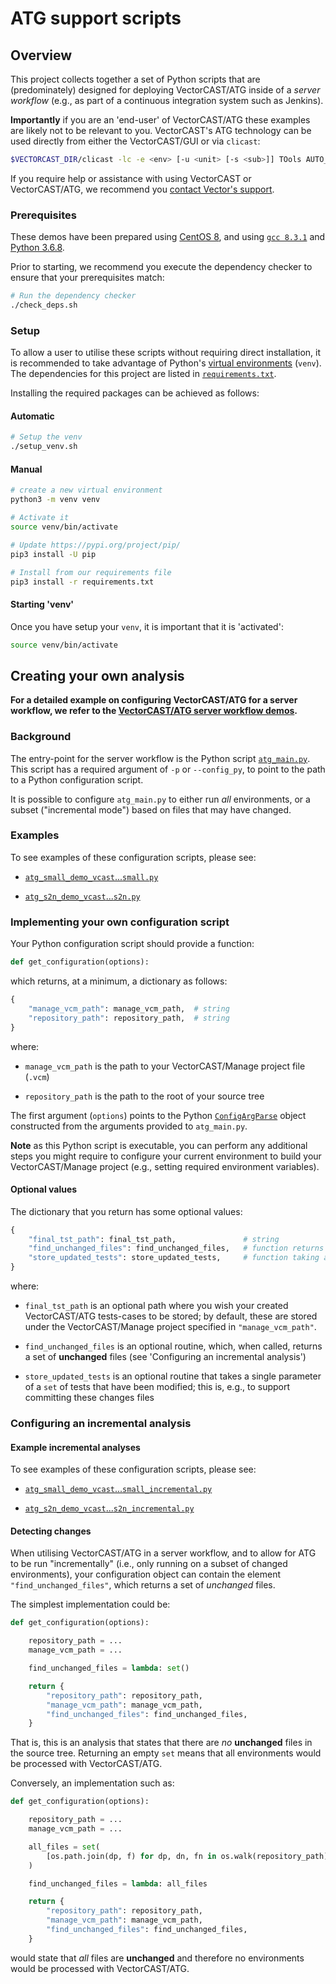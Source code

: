 # ATG support scripts

## Overview

This project collects together a set of Python scripts that are (predominately) designed for deploying VectorCAST/ATG inside of a _server workflow_ (e.g., as part of a continuous integration system such as Jenkins).

**Importantly** if you are an 'end-user' of VectorCAST/ATG these examples are likely not to be relevant to you. VectorCAST's ATG technology can be used directly from either the VectorCAST/GUI or via `clicast`:

```bash
$VECTORCAST_DIR/clicast -lc -e <env> [-u <unit> [-s <sub>]] TOols AUTO_Atg_test_generation <outputfile>
```

If you require help or assistance with using VectorCAST or VectorCAST/ATG, we recommend you [contact Vector's support](mailto:support@vector.com).

### Prerequisites

These demos have been prepared using [CentOS 8](https://www.centos.org/download/), and using [`gcc 8.3.1`](https://gcc.gnu.org/gcc-8/) and [Python 3.6.8](https://www.python.org/downloads/release/python-368/).

Prior to starting, we recommend you execute the dependency checker to ensure that your prerequisites match:

```bash
# Run the dependency checker
./check_deps.sh
```

### Setup

To allow a user to utilise these scripts without requiring direct installation, it is recommended to take advantage of Python's [virtual environments](https://docs.python.org/3/tutorial/venv.html) (`venv`). The dependencies for this project are listed in [`requirements.txt`](requirements.txt).

Installing the required packages can be achieved as follows:

#### Automatic

```bash
# Setup the venv
./setup_venv.sh
```

#### Manual

```bash
# create a new virtual environment
python3 -m venv venv

# Activate it
source venv/bin/activate

# Update https://pypi.org/project/pip/
pip3 install -U pip

# Install from our requirements file
pip3 install -r requirements.txt
```

#### Starting 'venv'

Once you have setup your `venv`, it is important that it is 'activated':

```bash
source venv/bin/activate
```

## Creating your own analysis

**For a detailed example on configuring VectorCAST/ATG for a server workflow, we refer to the [VectorCAST/ATG server workflow demos](https://github.com/VectorSoftwareRI/atg_demo).**

### Background

The entry-point for the server workflow is the Python script [`atg_main.py`](atg_main.py). This script has a required argument of `-p` or `--config_py`, to point to the path to a Python configuration script.

It is possible to configure `atg_main.py` to either run *all* environments, or a subset ("incremental mode") based on files that may have changed.

### Examples

To see examples of these configuration scripts, please see:

* [`atg_small_demo_vcast`...`small.py`](https://github.com/VectorSoftwareRI/atg_small_demo_vcast/blob/master/atg_configuration/small.py)

* [`atg_s2n_demo_vcast`...`s2n.py`](https://github.com/VectorSoftwareRI/atg_s2n_demo_vcast/blob/master/atg_configuration/s2n.py)

### Implementing your own configuration script

Your Python configuration script should provide a function:

```python
def get_configuration(options):
```

which returns, at a minimum, a dictionary as follows:

```python
{
    "manage_vcm_path": manage_vcm_path,  # string
    "repository_path": repository_path,  # string
}
```

where:

* `manage_vcm_path` is the path to your VectorCAST/Manage project file (`.vcm`)

* `repository_path` is the path to the root of your source tree

The first argument (`options`) points to the Python [`ConfigArgParse`](https://pypi.org/project/ConfigArgParse) object constructed from the arguments provided to `atg_main.py`.

**Note** as this Python script is executable, you can perform any additional steps you might require to configure your current environment to build your VectorCAST/Manage project (e.g., setting required environment variables).

#### Optional values

The dictionary that you return has some optional values:

```python
{
    "final_tst_path": final_tst_path,               # string
    "find_unchanged_files": find_unchanged_files,   # function returns a set
    "store_updated_tests": store_updated_tests,     # function taking a set
}
```

where:

* `final_tst_path` is an optional path where you wish your created VectorCAST/ATG tests-cases to be stored; by default, these are stored under the VectorCAST/Manage project specified in `"manage_vcm_path"`.

* `find_unchanged_files` is an optional routine, which, when called, returns a set of **unchanged** files (see 'Configuring an incremental analysis')

* `store_updated_tests` is an optional routine that takes a single parameter of a `set` of tests that have been modified; this is, e.g., to support committing these changes files

### Configuring an incremental analysis

#### Example incremental analyses

To see examples of these configuration scripts, please see:

* [`atg_small_demo_vcast`...`small_incremental.py`](https://github.com/VectorSoftwareRI/atg_small_demo_vcast/blob/master/atg_configuration/small_incremental.py)

* [`atg_s2n_demo_vcast`...`s2n_incremental.py`](https://github.com/VectorSoftwareRI/atg_s2n_demo_vcast/blob/master/atg_configuration/s2n_incremental.py)

#### Detecting changes

When utilising VectorCAST/ATG in a server workflow, and to allow for ATG to be run "incrementally" (i.e., only running on a subset of changed environments), your configuration object can contain the element `"find_unchanged_files"`, which returns a set of *unchanged* files.

The simplest implementation could be:

```python
def get_configuration(options):

    repository_path = ...
    manage_vcm_path = ...

    find_unchanged_files = lambda: set()

    return {
        "repository_path": repository_path,
        "manage_vcm_path": manage_vcm_path,
        "find_unchanged_files": find_unchanged_files,
    }

```

That is, this is an analysis that states that there are _no_ **unchanged** files in the source tree. Returning an empty `set` means that all environments would be processed with VectorCAST/ATG.

Conversely, an implementation such as:

```python
def get_configuration(options):

    repository_path = ...
    manage_vcm_path = ...

    all_files = set(
        [os.path.join(dp, f) for dp, dn, fn in os.walk(repository_path) for f in fn]
    )

    find_unchanged_files = lambda: all_files

    return {
        "repository_path": repository_path,
        "manage_vcm_path": manage_vcm_path,
        "find_unchanged_files": find_unchanged_files,
    }

```

would state that _all_ files are **unchanged** and therefore no environments would be processed with VectorCAST/ATG.

